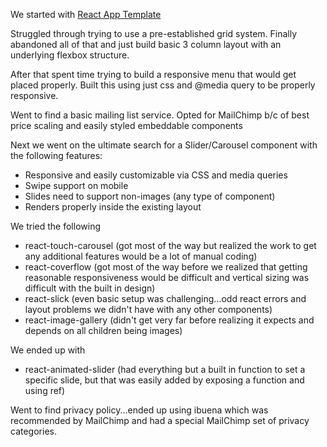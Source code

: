 We started with [React App Template](https://github.com/shaefer/react-redux-template)

Struggled through trying to use a pre-established grid system. Finally abandoned all of that and just build basic 3 column layout with an underlying flexbox structure.

After that spent time trying to build a responsive menu that would get placed properly. Built this using just css and @media query to be properly responsive.

Went to find a basic mailing list service. Opted for MailChimp b/c of best price scaling and easily styled embeddable components

Next we went on the ultimate search for a Slider/Carousel component with the following features:
- Responsive and easily customizable via CSS and media queries
- Swipe support on mobile
- Slides need to support non-images (any type of component)
- Renders properly inside the existing layout

We tried the following
- react-touch-carousel (got most of the way but realized the work to get any additional features would be a lot of manual coding)
- react-coverflow (got most of the way before we realized that getting reasonable responsiveness would be difficult and vertical sizing was difficult with the built in design)
- react-slick (even basic setup was challenging...odd react errors and layout problems we didn't have with any other components)
- react-image-gallery (didn't get very far before realizing it expects and depends on all children being images)

We ended up with
- react-animated-slider (had everything but a built in function to set a specific slide, but that was easily added by exposing a function and using ref)

Went to find privacy policy...ended up using ibuena which was recommended by MailChimp and had a special MailChimp set of privacy categories.
